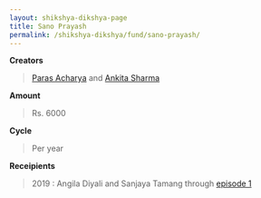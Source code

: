 ```yaml
---
layout: shikshya-dikshya-page
title: Sano Prayash
permalink: /shikshya-dikshya/fund/sano-prayash/
---
```


**Creators**

> [Paras Acharya](https://www.facebook.com/paras.acharya.3) and [Ankita Sharma](https://www.facebook.com/ankita.sharma.3133)

**Amount**

> Rs. 6000

**Cycle**

> Per year

**Receipients**

> 2019 : Angila Diyali and Sanjaya Tamang through [episode 1](../../episodes/01)
